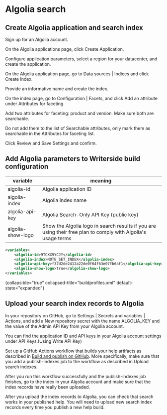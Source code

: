 # Algolia search

## Create Algolia application and search index

<procedure>
   <step>
      <p>Sign up for an Algolia account.</p>
   </step>
   <step>
      <p>On the Algolia applications page, click <control>Create Application</control>.</p>
      <p>Configure application parameters, select a region for your datacenter, and create the application.</p>
   </step>
   <step>
      <p>On the Algolia application page, go to <ui-path>Data sources | Indices</ui-path> and click <control>Create Index</control>.</p>
      <p>Provide an informative name and create the index.</p>
   </step>
   <step>
      <p>On the index page, go to <ui-path>Configuration | Facets</ui-path>, and click <control>Add an attribute</control> under <path>Attributes for faceting</path>.</p>
      <p>Add two attributes for faceting: <path>product</path> and <path>version</path>. Make sure both are searchable.</p>
      <p>Do not add them to the list of <path>Searchable attributes</path>, only mark them as <control>searchable</control> in the <path>Attributes for faceting</path> list.</p>
   </step>
   <step>
      <p>Click <control>Review and Save Settings</control> and confirm.</p>
   </step>
</procedure>

## Add Algolia parameters to Writerside build configuration
| variable          | meaning                                                                                                       |
|-------------------|---------------------------------------------------------------------------------------------------------------|
| algolia-id        | Algolia application ID                                                                                        |
| algolia-index     | Algolia index name                                                                                            |
| algolia-api-key   | Algolia Search-Only API Key (public key)                                                                      |
| algolia-show-logo | Show the Algolia logo in search results if you are using their free plan to comply with Algolia's usage terms |

```xml
<variables>
    <algolia-id>9TCXX9YCJY</algolia-id>
    <algolia-index>NOTE_SET_INDEX</algolia-index>
    <algolia-api-key>f37d2de2412a22de0f64f63e07fb6af1</algolia-api-key>
    <algolia-show-logo>true</algolia-show-logo>
</variables>
```
{collapsible="true" collapsed-title="buildprofiles.xml" default-state="expanded"}

## Upload your search index records to Algolia

<procedure>
   <step>
      <p>In your repository on GitHub, go to <ui-path>Settings | Secrets and variables | Actions</ui-path>, and add a <path>New repository secret</path> with the name <path>ALGOLIA_KEY</path> and the value of the Admin API Key from your Algolia account.</p>
      <p>You can find the application ID and API keys in your Algolia account settings under API Keys.(Using <path>Write API Key</path>)</p>
   </step>
   <step>
      <p>Set up a GitHub Actions workflow that builds your help artifacts as described in <a href="Build-and-publish-on-GitHub.md"><control>Build and publish on GitHub</control></a>. More specifically, make sure that you add a publish-indexes job to the workflow as described in <path>Upload search indexes</path>.</p>
   </step>
</procedure>

After you run this workflow successfully and the publish-indexes job finishes, go to the index in your Algolia account and make sure that the index records have really been uploaded.

After you upload the index records to Algolia, you can check that search works in your published help. You will need to upload new search index records every time you publish a new help build.


